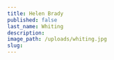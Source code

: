 ```yaml
---
title: Helen Brady
published: false
last_name: Whiting
description:
image_path: /uploads/whiting.jpg
slug:
---
```


